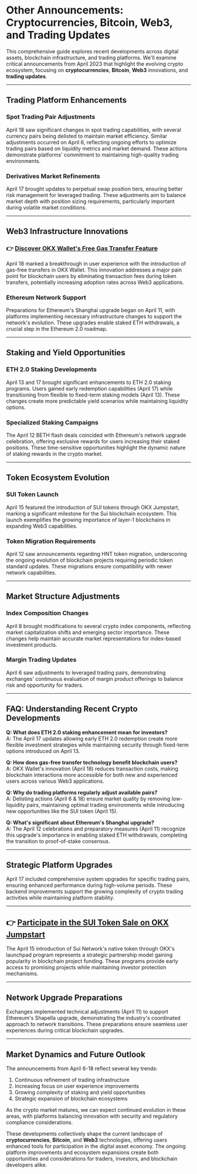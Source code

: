 # Other Announcements: Cryptocurrencies, Bitcoin, Web3, and Trading Updates

This comprehensive guide explores recent developments across digital assets, blockchain infrastructure, and trading platforms. We'll examine critical announcements from April 2023 that highlight the evolving crypto ecosystem, focusing on **cryptocurrencies**, **Bitcoin**, **Web3** innovations, and **trading updates**.

---

## Trading Platform Enhancements

### Spot Trading Pair Adjustments  
April 18 saw significant changes in spot trading capabilities, with several currency pairs being delisted to maintain market efficiency. Similar adjustments occurred on April 6, reflecting ongoing efforts to optimize trading pairs based on liquidity metrics and market demand. These actions demonstrate platforms' commitment to maintaining high-quality trading environments.

### Derivatives Market Refinements  
April 17 brought updates to perpetual swap position tiers, ensuring better risk management for leveraged trading. These adjustments aim to balance market depth with position sizing requirements, particularly important during volatile market conditions.

---

## Web3 Infrastructure Innovations

### 👉 [Discover OKX Wallet's Free Gas Transfer Feature](https://bit.ly/okx-bonus)  
April 18 marked a breakthrough in user experience with the introduction of gas-free transfers in OKX Wallet. This innovation addresses a major pain point for blockchain users by eliminating transaction fees during token transfers, potentially increasing adoption rates across Web3 applications.

### Ethereum Network Support  
Preparations for Ethereum's Shanghai upgrade began on April 11, with platforms implementing necessary infrastructure changes to support the network's evolution. These upgrades enable staked ETH withdrawals, a crucial step in the Ethereum 2.0 roadmap.

---

## Staking and Yield Opportunities

### ETH 2.0 Staking Developments  
April 13 and 17 brought significant enhancements to ETH 2.0 staking programs. Users gained early redemption capabilities (April 17) while transitioning from flexible to fixed-term staking models (April 13). These changes create more predictable yield scenarios while maintaining liquidity options.

### Specialized Staking Campaigns  
The April 12 BETH flash deals coincided with Ethereum's network upgrade celebration, offering exclusive rewards for users increasing their staked positions. These time-sensitive opportunities highlight the dynamic nature of staking rewards in the crypto market.

---

## Token Ecosystem Evolution

### SUI Token Launch  
April 15 featured the introduction of SUI tokens through OKX Jumpstart, marking a significant milestone for the Sui blockchain ecosystem. This launch exemplifies the growing importance of layer-1 blockchains in expanding Web3 capabilities.

### Token Migration Requirements  
April 12 saw announcements regarding HNT token migration, underscoring the ongoing evolution of blockchain projects requiring periodic token standard updates. These migrations ensure compatibility with newer network capabilities.

---

## Market Structure Adjustments

### Index Composition Changes  
April 8 brought modifications to several crypto index components, reflecting market capitalization shifts and emerging sector importance. These changes help maintain accurate market representations for index-based investment products.

### Margin Trading Updates  
April 6 saw adjustments to leveraged trading pairs, demonstrating exchanges' continuous evaluation of margin product offerings to balance risk and opportunity for traders.

---

## FAQ: Understanding Recent Crypto Developments

**Q: What does ETH 2.0 staking enhancement mean for investors?**  
A: The April 17 updates allowing early ETH 2.0 redemption create more flexible investment strategies while maintaining security through fixed-term options introduced on April 13.

**Q: How does gas-free transfer technology benefit blockchain users?**  
A: OKX Wallet's innovation (April 18) reduces transaction costs, making blockchain interactions more accessible for both new and experienced users across various Web3 applications.

**Q: Why do trading platforms regularly adjust available pairs?**  
A: Delisting actions (April 6 & 18) ensure market quality by removing low-liquidity pairs, maintaining optimal trading environments while introducing new opportunities like the SUI token (April 15).

**Q: What's significant about Ethereum's Shanghai upgrade?**  
A: The April 12 celebrations and preparatory measures (April 11) recognize this upgrade's importance in enabling staked ETH withdrawals, completing the transition to proof-of-stake consensus.

---

## Strategic Platform Upgrades

April 17 included comprehensive system upgrades for specific trading pairs, ensuring enhanced performance during high-volume periods. These backend improvements support the growing complexity of crypto trading activities while maintaining platform stability.

---

## 👉 [Participate in the SUI Token Sale on OKX Jumpstart](https://bit.ly/okx-bonus)  
The April 15 introduction of Sui Network's native token through OKX's launchpad program represents a strategic partnership model gaining popularity in blockchain project funding. These programs provide early access to promising projects while maintaining investor protection mechanisms.

---

## Network Upgrade Preparations

Exchanges implemented technical adjustments (April 11) to support Ethereum's Shapella upgrade, demonstrating the industry's coordinated approach to network transitions. These preparations ensure seamless user experiences during critical blockchain upgrades.

---

## Market Dynamics and Future Outlook

The announcements from April 6-18 reflect several key trends:
1. Continuous refinement of trading infrastructure
2. Increasing focus on user experience improvements
3. Growing complexity of staking and yield opportunities
4. Strategic expansion of blockchain ecosystems

As the crypto market matures, we can expect continued evolution in these areas, with platforms balancing innovation with security and regulatory compliance considerations.

These developments collectively shape the current landscape of **cryptocurrencies**, **Bitcoin**, and **Web3** technologies, offering users enhanced tools for participation in the digital asset economy. The ongoing platform improvements and ecosystem expansions create both opportunities and considerations for traders, investors, and blockchain developers alike.